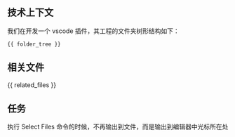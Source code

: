 ## 技术上下文

我们在开发一个 vscode 插件，其工程的文件夹树形结构如下：

```
{{ folder_tree }}
```

## 相关文件

{{ related_files }}

## 任务

执行 Select Files 命令的时候，不再输出到文件，而是输出到编辑器中光标所在处